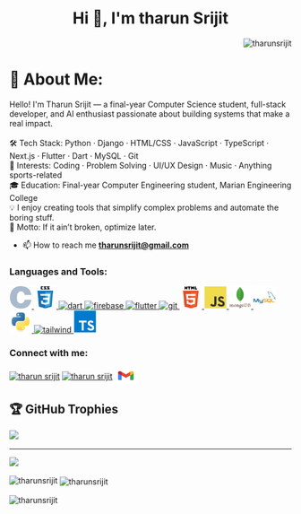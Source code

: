 
<h1 align="center">Hi 👋, I'm tharun Srijit</h1>
<p align="right"> <img src="https://komarev.com/ghpvc/?username=tharunsrijit&label=Profile%20views&color=0e75b6&style=flat" alt="tharunsrijit" /> </p>


# 💫 About Me:
Hello! I'm Tharun Srijit — a final-year Computer Science student, full-stack developer, and AI enthusiast passionate about building systems that make a real impact.<br><br>🛠️ Tech Stack: Python · Django · HTML/CSS · JavaScript · TypeScript · Next.js · Flutter · Dart · MySQL · Git<br>🎯 Interests: Coding · Problem Solving · UI/UX Design · Music · Anything sports-related<br>🎓 Education: Final-year Computer Engineering student, Marian Engineering College<br>💡 I enjoy creating tools that simplify complex problems and automate the boring stuff.<br>🔁 Motto: If it ain’t broken, optimize later.

- 📫 How to reach me **tharunsrijit@gmail.com**



<h3 align="left">Languages and Tools:</h3>
<p align="left"> <a href="https://www.cprogramming.com/" target="_blank" rel="noreferrer"> <img src="https://raw.githubusercontent.com/devicons/devicon/master/icons/c/c-original.svg" alt="c" width="40" height="40"/> </a> <a href="https://www.w3schools.com/css/" target="_blank" rel="noreferrer"> <img src="https://raw.githubusercontent.com/devicons/devicon/master/icons/css3/css3-original-wordmark.svg" alt="css3" width="40" height="40"/> </a> <a href="https://dart.dev" target="_blank" rel="noreferrer"> <img src="https://www.vectorlogo.zone/logos/dartlang/dartlang-icon.svg" alt="dart" width="40" height="40"/> </a> <a href="https://firebase.google.com/" target="_blank" rel="noreferrer"> <img src="https://www.vectorlogo.zone/logos/firebase/firebase-icon.svg" alt="firebase" width="40" height="40"/> </a> <a href="https://flutter.dev" target="_blank" rel="noreferrer"> <img src="https://www.vectorlogo.zone/logos/flutterio/flutterio-icon.svg" alt="flutter" width="40" height="40"/> </a> <a href="https://git-scm.com/" target="_blank" rel="noreferrer"> <img src="https://www.vectorlogo.zone/logos/git-scm/git-scm-icon.svg" alt="git" width="40" height="40"/> </a> <a href="https://www.w3.org/html/" target="_blank" rel="noreferrer"> <img src="https://raw.githubusercontent.com/devicons/devicon/master/icons/html5/html5-original-wordmark.svg" alt="html5" width="40" height="40"/> </a> <a href="https://developer.mozilla.org/en-US/docs/Web/JavaScript" target="_blank" rel="noreferrer"> <img src="https://raw.githubusercontent.com/devicons/devicon/master/icons/javascript/javascript-original.svg" alt="javascript" width="40" height="40"/> </a> <a href="https://www.mongodb.com/" target="_blank" rel="noreferrer"> <img src="https://raw.githubusercontent.com/devicons/devicon/master/icons/mongodb/mongodb-original-wordmark.svg" alt="mongodb" width="40" height="40"/> </a> <a href="https://www.mysql.com/" target="_blank" rel="noreferrer"> <img src="https://raw.githubusercontent.com/devicons/devicon/master/icons/mysql/mysql-original-wordmark.svg" alt="mysql" width="40" height="40"/> </a> <a href="https://www.python.org" target="_blank" rel="noreferrer"> <img src="https://raw.githubusercontent.com/devicons/devicon/master/icons/python/python-original.svg" alt="python" width="40" height="40"/> </a> <a href="https://tailwindcss.com/" target="_blank" rel="noreferrer"> <img src="https://www.vectorlogo.zone/logos/tailwindcss/tailwindcss-icon.svg" alt="tailwind" width="40" height="40"/> </a> <a href="https://www.typescriptlang.org/" target="_blank" rel="noreferrer"> <img src="https://raw.githubusercontent.com/devicons/devicon/master/icons/typescript/typescript-original.svg" alt="typescript" width="40" height="40"/> </a> </p>

<h3 align="left">Connect with me:</h3>
<p align="left">
<a href="https://linkedin.com/in/tharun srijit" target="blank"><img align="center" src="https://raw.githubusercontent.com/rahuldkjain/github-profile-readme-generator/master/src/images/icons/Social/linked-in-alt.svg" alt="tharun srijit" height="30" width="40" /></a>
<a href="https://instagram.com/tharun srijit" target="blank"><img align="center" src="https://raw.githubusercontent.com/rahuldkjain/github-profile-readme-generator/master/src/images/icons/Social/instagram.svg" alt="tharun srijit" height="30" width="40" /></a>
<a href="mailto:tharunsrijit@gmail.com" target="blank"><img align="center" src="https://github.com/TharunSrijit/TharunSrijit/blob/main/assets/gmail-svgrepo-com.svg" alt="tharun srijit" height="30" width="40" /></a>
</p>

## 🏆 GitHub Trophies
![](https://github-profile-trophy.vercel.app/?username=tharunsrijit&theme=radical&no-frame=false&no-bg=false&margin-w=4)

---
[![](https://visitcount.itsvg.in/api?id=tharunsrijit&icon=0&color=0)](https://visitcount.itsvg.in)


<p><img align="left" src="https://github-readme-stats.vercel.app/api/top-langs?username=tharunsrijit&show_icons=true&theme=dark&locale=en&layout=compact" alt="tharunsrijit" /></p>

<p>&nbsp;<img align="center" src="https://github-readme-stats.vercel.app/api?username=tharunsrijit&show_icons=true&theme=dark&locale=en" alt="tharunsrijit" /></p>

<p><img align="center" src="https://github-readme-streak-stats.herokuapp.com/?user=tharunsrijit&theme=dark" alt="tharunsrijit" /></p>

